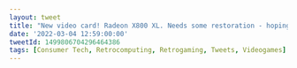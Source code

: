 ```yaml
---
layout: tweet
title: "New video card! Radeon X800 XL. Needs some restoration - hoping to use for an extreme Win98/XP build"
date: '2022-03-04 12:59:00:00'
tweetId: 1499806704296464386
tags: [Consumer Tech, Retrocomputing, Retrogaming, Tweets, Videogames]
---
```


